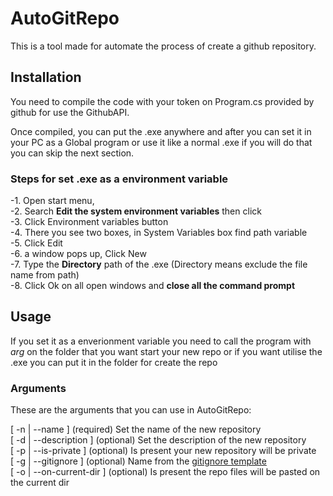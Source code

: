 # AutoGitRepo

This is a tool made for automate the process of create a github repository.

## Installation
You need to compile the code with your token on Program.cs provided by github for use the GithubAPI.

Once compiled, you can put the .exe anywhere and after you can set it in your PC as a Global program or use it like a normal .exe if you will do that you can skip the next section.

### Steps for set .exe as a environment variable
 -1. Open start menu,<br />
 -2. Search **Edit the system environment variables** then click<br />
 -3. Click Environment variables button<br />
 -4. There you see two boxes, in System Variables box find path variable<br />
 -5. Click Edit<br />
 -6. a window pops up, Click New<br />
 -7. Type the **Directory** path of the .exe (Directory means exclude the file name from path)<br />
 -8. Click Ok on all open windows and **close all the command prompt**<br />

## Usage
If you set it as a enverionment variable you need to call the program with _arg_ on the folder that you want start your new repo or if you want utilise the .exe you can put it in the folder for create the repo

### Arguments

These are the arguments that you can use in AutoGitRepo:

[ -n | --name ]           (required)   Set the name of the new repository<br />
[ -d | --description ]    (optional)   Set the description of the new repository<br />
[ -p | --is-private ]     (optional)   Is present your new repository will be private<br />
[ -g | --gitignore ]      (optional)   Name from the [gitignore template](https://github.com/github/gitignore)<br />
[ -o | --on-current-dir ] (optional)   Is present the repo files will be pasted on the current dir<br />
